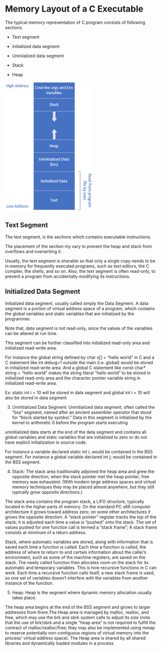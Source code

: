 # Memory Layout of a C Executable

The typical memory representation of C program consists of following sections

- Text segment

- Initialized data segment

- Uniniialized data segment

- Stack

- Heap

![ memory_layout  ][1]

## Text Segment

The text segment, is the sections which contains executable instructions.

The placement of the section my vary to prevent the heap and stack from overflows and overwriting it.

Usually, the text segment is sharable so that only a single copy needs to be in memory for frequently executed programs, such as text editors, the C compiler, the shells, and so on. Also, the text segment is often read-only, to prevent a program from accidentally modifying its instructions.

## Initialized Data Segment

Initialized data segment, usually called simply the Data Segment. A data segment is a portion of virtual address space of a program, which contains the global variables and static variables that are initialized by the programmer.

Note that, data segment is not read-only, since the values of the variables can be altered at run time.

This segment can be further classified into initialized read-only area and initialized read-write area.

For instance the global string defined by char s[] = “hello world” in C and a C statement like int debug=1 outside the main (i.e. global) would be stored in initialized read-write area. And a global C statement like const char* string = “hello world” makes the string literal “hello world” to be stored in initialized read-only area and the character pointer variable string in initialized read-write area.

Ex: static int i = 10 will be stored in data segment and global int i = 10 will also be stored in data segment

3. Uninitialized Data Segment:
Uninitialized data segment, often called the “bss” segment, named after an ancient assembler operator that stood for “block started by symbol.” Data in this segment is initialized by the kernel to arithmetic 0 before the program starts executing

uninitialized data starts at the end of the data segment and contains all global variables and static variables that are initialized to zero or do not have explicit initialization in source code.

For instance a variable declared static int i; would be contained in the BSS segment.
For instance a global variable declared int j; would be contained in the BSS segment.

4. Stack:
The stack area traditionally adjoined the heap area and grew the opposite direction; when the stack pointer met the heap pointer, free memory was exhausted. (With modern large address spaces and virtual memory techniques they may be placed almost anywhere, but they still typically grow opposite directions.)

The stack area contains the program stack, a LIFO structure, typically located in the higher parts of memory. On the standard PC x86 computer architecture it grows toward address zero; on some other architectures it grows the opposite direction. A “stack pointer” register tracks the top of the stack; it is adjusted each time a value is “pushed” onto the stack. The set of values pushed for one function call is termed a “stack frame”; A stack frame consists at minimum of a return address.

Stack, where automatic variables are stored, along with information that is saved each time a function is called. Each time a function is called, the address of where to return to and certain information about the caller’s environment, such as some of the machine registers, are saved on the stack. The newly called function then allocates room on the stack for its automatic and temporary variables. This is how recursive functions in C can work. Each time a recursive function calls itself, a new stack frame is used, so one set of variables doesn’t interfere with the variables from another instance of the function.

5. Heap:
Heap is the segment where dynamic memory allocation usually takes place.

The heap area begins at the end of the BSS segment and grows to larger addresses from there.The Heap area is managed by malloc, realloc, and free, which may use the brk and sbrk system calls to adjust its size (note that the use of brk/sbrk and a single “heap area” is not required to fulfill the contract of malloc/realloc/free; they may also be implemented using mmap to reserve potentially non-contiguous regions of virtual memory into the process’ virtual address space). The Heap area is shared by all shared libraries and dynamically loaded modules in a process.

[1]: ./media/memory_layout.png
